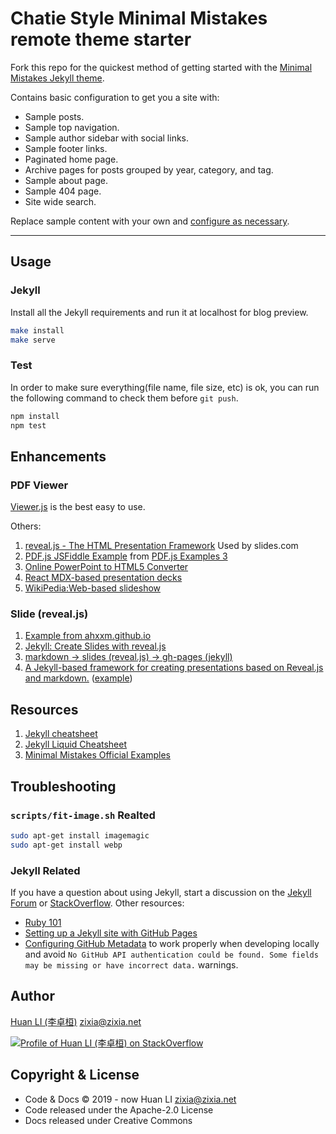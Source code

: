 # Chatie Style Minimal Mistakes remote theme starter

Fork this repo for the quickest method of getting started with the [Minimal Mistakes Jekyll theme](https://github.com/mmistakes/minimal-mistakes).

Contains basic configuration to get you a site with:

- Sample posts.
- Sample top navigation.
- Sample author sidebar with social links.
- Sample footer links.
- Paginated home page.
- Archive pages for posts grouped by year, category, and tag.
- Sample about page.
- Sample 404 page.
- Site wide search.

Replace sample content with your own and [configure as necessary](https://mmistakes.github.io/minimal-mistakes/docs/configuration/).

---

## Usage

### Jekyll

Install all the Jekyll requirements and run it at localhost for blog preview.

```sh
make install
make serve
```

### Test

In order to make sure everything(file name, file size, etc) is ok, you can run the following command to check them before `git push`.

```sh
npm install
npm test
```

## Enhancements

### PDF Viewer

[Viewer.js](https://viewerjs.org/) is the best easy to use.

Others:

1. [reveal.js - The HTML Presentation Framework](https://revealjs.com) Used by slides.com
1. [PDF.js JSFiddle Example](https://jsfiddle.net/pdfjs/wagvs9Lf) from [PDF.js Examples 3](https://mozilla.github.io/pdf.js/examples/)
1. [Online PowerPoint to HTML5 Converter](https://www.digitalofficepro.com/powerpoint/powerpoint-to-html5-converter.html)
1. [React MDX-based presentation decks](https://github.com/jxnblk/mdx-deck)
1. [WikiPedia:Web-based slideshow](https://en.wikipedia.org/wiki/Web-based_slideshow)

### Slide (reveal.js)

1. [Example from ahxxm.github.io](https://github.com/ahxxm/ahxxm.github.io/blob/master/_posts/2016-09-06-slide-en.md)
1. [Jekyll: Create Slides with reveal.js](http://luugiathuy.com/2015/04/jekyll-create-slides-with-revealjs/)
1. [markdown → slides (reveal.js) → gh-pages (jekyll)](https://github.com/ungoldman/jekyll-reveal)
1. [A Jekyll-based framework for creating presentations based on Reveal.js and markdown.](https://github.com/dploeger/jekyll-revealjs) ([example](http://dploeger.github.io/jekyll-revealjs/example/))

## Resources

1. [Jekyll cheatsheet](https://devhints.io/jekyll)
1. [Jekyll Liquid Cheatsheet](https://gist.github.com/JJediny/a466eed62cee30ad45e2)
1. [Minimal Mistakes Official Examples](https://mmistakes.github.io/minimal-mistakes/year-archive/)

## Troubleshooting

### `scripts/fit-image.sh` Realted

```sh
sudo apt-get install imagemagic
sudo apt-get install webp
```

### Jekyll Related

If you have a question about using Jekyll, start a discussion on the [Jekyll Forum](https://talk.jekyllrb.com/) or [StackOverflow](https://stackoverflow.com/questions/tagged/jekyll). Other resources:

- [Ruby 101](https://jekyllrb.com/docs/ruby-101/)
- [Setting up a Jekyll site with GitHub Pages](https://jekyllrb.com/docs/github-pages/)
- [Configuring GitHub Metadata](https://github.com/jekyll/github-metadata/blob/master/docs/configuration.md#configuration) to work properly when developing locally and avoid `No GitHub API authentication could be found. Some fields may be missing or have incorrect data.` warnings.

## Author

[Huan LI (李卓桓)](http://linkedin.com/in/zixia) <zixia@zixia.net>

[![Profile of Huan LI (李卓桓) on StackOverflow](https://stackexchange.com/users/flair/265499.png)](https://stackexchange.com/users/265499)

## Copyright & License

- Code & Docs © 2019 - now Huan LI <zixia@zixia.net>
- Code released under the Apache-2.0 License
- Docs released under Creative Commons
